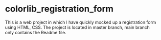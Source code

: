 # colorlib_registration_form 
This is a web project in which I have quickly mocked up a registration form using HTML, CSS.
The project is located in master branch, main branch only contains the Readme file.
